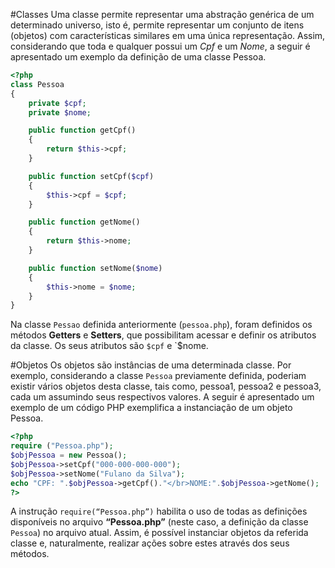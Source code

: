 #Classes
Uma classe permite representar uma abstração genérica de um determinado universo, isto é, permite representar um conjunto de itens (objetos) com características similares em uma única representação. Assim, considerando que toda e qualquer possui um *Cpf* e um *Nome*, a seguir é apresentado um exemplo da definição de uma classe Pessoa. 
```php
<?php
class Pessoa
{
    private $cpf;
    private $nome;

    public function getCpf()
    {
        return $this->cpf;
    }

    public function setCpf($cpf)
    {
        $this->cpf = $cpf;
    }

    public function getNome()
    {
        return $this->nome;
    }

    public function setNome($nome)
    {
        $this->nome = $nome;
    }   
}
```
Na classe `Pessao` definida anteriormente (`pessoa.php`), foram definidos os métodos **Getters** e **Setters**, que possibilitam acessar e definir os atributos da classe. Os seus atributos são `$cpf` e `$nome.

#Objetos
Os objetos são instâncias de uma determinada classe. Por exemplo, considerando a classe `Pessoa` previamente definida, poderiam existir vários objetos desta classe, tais como, pessoa1, pessoa2 e pessoa3, cada um assumindo seus respectivos valores. A seguir é apresentado um exemplo de um código PHP exemplifica a instanciação de um objeto Pessoa. 

```php 
<?php
require ("Pessoa.php");
$objPessoa = new Pessoa();
$objPessoa->setCpf("000-000-000-000");
$objPessoa->setNome("Fulano da Silva");
echo "CPF: ".$objPessoa->getCpf()."</br>NOME:".$objPessoa->getNome();
?>
```
A instrução `require(“Pessoa.php”)` habilita o uso de todas as definições disponíveis no arquivo **“Pessoa.php”** (neste caso, a definição da classe `Pessoa`) no arquivo atual. Assim, é possível instanciar objetos da referida classe e, naturalmente, realizar ações sobre estes através dos seus métodos. 

